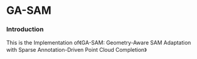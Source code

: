 # GA-SAM

### Introduction

This is the Implementation of《GA-SAM: Geometry-Aware SAM Adaptation with Sparse Annotation-Driven Point Cloud Completion》
